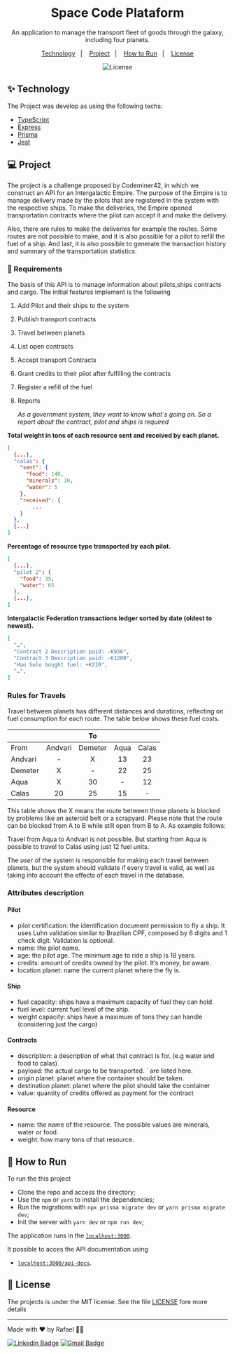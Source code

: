 <h1 align="center">Space Code Plataform</h1>
<p align = "center"> An application to manage the transport fleet of goods through the galaxy, including four planets.</p>


<p align="center">
  <a href="#-technology">Technology</a>&nbsp;&nbsp;&nbsp;|&nbsp;&nbsp;&nbsp;
    <a href="#-project">Project</a>&nbsp;&nbsp;&nbsp;|&nbsp;&nbsp;&nbsp;
  <a href="#-how-execute">How to Run</a>&nbsp;&nbsp;&nbsp;|&nbsp;&nbsp;&nbsp;
  <a href="#-license">License</a>
</p>

<p align="center">
  <img alt="License" src="https://img.shields.io/static/v1?label=license&message=MIT&color=8257E5&labelColor=000000">
</p>

## ✨ Technology

The Project was develop as using the following techs:
- [TypeScript](https://www.typescriptlang.org/)
- [Express](https://expressjs.com/pt-br/)
- [Prisma](https://www.prisma.io/)
- [Jest](https://jestjs.io/)


## 💻 Project
The project is a challenge proposed by Codeminer42, in which we construct an API for an Intergalactic Empire. The purpose of the Empire is to manage delivery made by the pilots that are registered in the system with the respective ships. To make the deliveries, the Empire opened transportation contracts where the pilot can accept it and make the delivery.

Also, there are rules to make the deliveries for example the routes. Some routes are not possible to make, and it is also possible for a pilot to refill the fuel of a ship. And last, it is also possible to generate the transaction history and summary of the transportation statistics.

###  📓 Requirements 
The basis of this API is to manage information about pilots,ships contracts and cargo. The initial features implement is the following

1. Add Pilot and their ships to the system
2. Publish transport contracts
3. Travel between planets
4. List open contracts
5. Accept transport Contracts
6. Grant credits to their pilot after fulfilling the contracts
7. Register a refill of the fuel
8. Reports
    
    *As a government system, they want to know what\`s going on. So a report about the contract, pilot and ships is required* 
    
**Total weight in tons of each resource sent and received by each planet.**

```json
[
  {...},
  "calas": {
    "sent": {
      "food": 140,
      "minerals": 10,
      "water": 5
    },
    "received": {
	    ...
    }
  },
  {...}
]
```

**Percentage of resource type transported by each pilot.**

```json
[
  {...},
  "pilot 2": {
    "food": 35,
    "water": 65
  },
  {...},
]
```

**Intergalactic Federation transactions ledger sorted by date (oldest to newest).**

```json
[
  "…",
  "Contract 2 Description paid: -₭936",
  "Contract 3 Description paid: -₭1200",
  "Han Solo bought fuel: +₭210",
  "…",
]
```

### Rules for Travels
Travel between planets has different distances and durations, reflecting on fuel consumption for each route. The table below shows these fuel costs.

|         	|         	|    To   	|      	|       	|
|---------	|:--------:	|:--------:	|:----:	|:------:	|
| From    	| Andvari 	| Demeter 	| Aqua 	| Calas 	|
| Andvari 	|    -    	|    X    	|  13  	|   23  	|
| Demeter 	|    X    	|    -    	|  22  	|   25  	|
| Aqua    	|    X    	|    30   	|   -  	|   12  	|
| Calas   	|    20   	|    25   	|  15  	|   -   	|

This table shows the X means the route between those planets is blocked by problems like an asteroid belt or a scrapyard. Please note that the route can be blocked from A to B while still open from B to A. As example follows:

Travel from Aqua to Andvari is not possible. But starting from Aqua is possible to travel to Calas using just 12 fuel units.

The _user_ of the system is responsible for making each travel between planets, but the system should validate if every travel is valid, as well as taking into account the effects of each travel in the database.

### Attributes description
#### Pilot
- pilot certification: the identification document permission to fly a ship. It uses Luhn validation similar to Brazilian CPF, composed by 6 digits and 1 check digit. Validation is optional.
- name: the pilot name.
- age: the pilot age. The minimum age to ride a ship is 18 years.
- credits: amount of credits owned by the pilot. It’s money, be aware.
- location planet: name the current planet where the fly is.

#### Ship
- fuel capacity: ships have a maximum capacity of fuel they can hold.
- fuel level: current fuel level of the ship.  
- weight capacity: ships have a maximum of tons they can handle (considering just the cargo) 

#### Contracts
- description: a description of what that contract is for. (e.g water and food to calas)
- payload: the actual cargo to be transported. ` are listed here.
- origin planet: planet where the container should be taken.
- destination planet: planet where the pilot should take the container
- value: quantity of credits offered as payment for the contract

#### Resource
- name: the name of the resource. The possible values are minerals, water or food.
- weight: how many tons of that resource.



## 🚀 How to Run

To run the this project 

- Clone the repo and access the directory;
- Use the `npm` or `yarn` to install the dependencies;
- Run the migrations with `npx prisma migrate dev` or `yarn prisma migrate dev`;
- Init the server with `yarn dev` or `npm run dev`;


The application runs in the [`localhost:3000`](http://localhost:3000).

It possible to acces the API documentation using 
- [`localhost:3000/api-docs`](http://localhost:3000/api-docs).

## 📄 License
The projects is under the MIT license. See the file [LICENSE](LICENSE) fore more details

---

Made with ♥ by Rafael 👋🏻


[![Linkedin Badge](https://img.shields.io/badge/-Rafael-blue?style=flat-square&logo=Linkedin&logoColor=white&link=https://www.linkedin.com/in/tgmarinho/)](https://www.linkedin.com/in/rafael-mgr/)
[![Gmail Badge](https://img.shields.io/badge/-Gmail-red?style=flat-square&link=mailto:nelsonsantosaraujo@hotmail.com)](mailto:ribeirorafaelmatehus@gmail.com)
